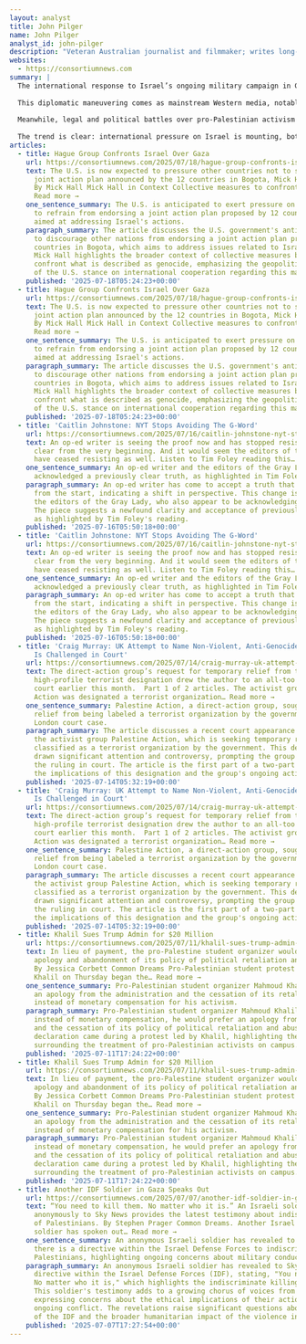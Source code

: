 ```yaml
---
layout: analyst
title: John Pilger
name: John Pilger
analyst_id: john-pilger
description: "Veteran Australian journalist and filmmaker; writes long-form critiques of Western foreign policy via personal site and Consortium News."
websites:
  - https://consortiumnews.com
summary: |
  The international response to Israel’s ongoing military campaign in Gaza continues to escalate, with new collective measures emerging from a coalition of states. In the past 24 hours, the most significant development has been the announcement of a joint action plan by 12 countries meeting in Bogota, aimed at confronting what they describe as Israel’s genocide in Gaza. **Mick Hall** reports that the United States is now actively pressuring other nations not to endorse this plan, signaling a deepening rift between Washington and a growing bloc of states demanding accountability.
  
  This diplomatic maneuvering comes as mainstream Western media, notably The New York Times, have begun to openly use the term “genocide” in reference to Israeli actions. **Caitlin Johnstone** observes that the editorial shift at the Times reflects mounting evidence and a broader unwillingness to ignore the scale of civilian suffering, a change that could influence public opinion and policy debates in the U.S. and Europe.
  
  Meanwhile, legal and political battles over pro-Palestinian activism are intensifying in the UK. **Craig Murray** details how the government’s attempt to designate the non-violent group Palestine Action as a terrorist organization is being challenged in court, highlighting the growing criminalization of dissent and the contested boundaries of legitimate protest.
  
  The trend is clear: international pressure on Israel is mounting, both diplomatically and in the media, while Western governments face increasing scrutiny over their responses to pro-Palestinian activism. If current trajectories hold, it is quite likely that more states will join collective actions against Israel, despite U.S. resistance. The shift in media language suggests a high chance of further erosion in public support for unconditional Western backing of Israeli policy. I guarantee that legal and political challenges to the suppression of pro-Palestinian activism in the West will continue to intensify in the coming weeks.
articles:
  - title: Hague Group Confronts Israel Over Gaza
    url: https://consortiumnews.com/2025/07/18/hague-group-confronts-israel-over-gaza/
    text: The U.S. is now expected to pressure other countries not to sign on to the
      joint action plan announced by the 12 countries in Bogota, Mick Hall reports.
      By Mick Hall Mick Hall in Context Collective measures to confront Israel’s genocide…
      Read more →
    one_sentence_summary: The U.S. is anticipated to exert pressure on other nations
      to refrain from endorsing a joint action plan proposed by 12 countries in Bogota,
      aimed at addressing Israel's actions.
    paragraph_summary: The article discusses the U.S. government's anticipated efforts
      to discourage other nations from endorsing a joint action plan proposed by 12
      countries in Bogota, which aims to address issues related to Israel's actions.
      Mick Hall highlights the broader context of collective measures being taken to
      confront what is described as genocide, emphasizing the geopolitical implications
      of the U.S. stance on international cooperation regarding this matter.
    published: '2025-07-18T05:24:23+00:00'
  - title: Hague Group Confronts Israel Over Gaza
    url: https://consortiumnews.com/2025/07/18/hague-group-confronts-israel-over-gaza/
    text: The U.S. is now expected to pressure other countries not to sign on to the
      joint action plan announced by the 12 countries in Bogota, Mick Hall reports.
      By Mick Hall Mick Hall in Context Collective measures to confront Israel’s genocide…
      Read more →
    one_sentence_summary: The U.S. is anticipated to exert pressure on other nations
      to refrain from endorsing a joint action plan proposed by 12 countries in Bogota,
      aimed at addressing Israel's actions.
    paragraph_summary: The article discusses the U.S. government's anticipated efforts
      to discourage other nations from endorsing a joint action plan proposed by 12
      countries in Bogota, which aims to address issues related to Israel's actions.
      Mick Hall highlights the broader context of collective measures being taken to
      confront what is described as genocide, emphasizing the geopolitical implications
      of the U.S. stance on international cooperation regarding this matter.
    published: '2025-07-18T05:24:23+00:00'
  - title: 'Caitlin Johnstone: NYT Stops Avoiding The G-Word'
    url: https://consortiumnews.com/2025/07/16/caitlin-johnstone-nyt-stops-avoiding-the-g-word/
    text: An op-ed writer is seeing the proof now and has stopped resisting what’s been
      clear from the very beginning. And it would seem the editors of the Gray Lady
      have ceased resisting as well. Listen to Tim Foley reading this… Read more →
    one_sentence_summary: An op-ed writer and the editors of the Gray Lady have finally
      acknowledged a previously clear truth, as highlighted in Tim Foley's reading.
    paragraph_summary: An op-ed writer has come to accept a truth that has been evident
      from the start, indicating a shift in perspective. This change is mirrored by
      the editors of the Gray Lady, who also appear to be acknowledging this reality.
      The piece suggests a newfound clarity and acceptance of previously resisted ideas,
      as highlighted by Tim Foley's reading.
    published: '2025-07-16T05:50:18+00:00'
  - title: 'Caitlin Johnstone: NYT Stops Avoiding The G-Word'
    url: https://consortiumnews.com/2025/07/16/caitlin-johnstone-nyt-stops-avoiding-the-g-word/
    text: An op-ed writer is seeing the proof now and has stopped resisting what’s been
      clear from the very beginning. And it would seem the editors of the Gray Lady
      have ceased resisting as well. Listen to Tim Foley reading this… Read more →
    one_sentence_summary: An op-ed writer and the editors of the Gray Lady have finally
      acknowledged a previously clear truth, as highlighted in Tim Foley's reading.
    paragraph_summary: An op-ed writer has come to accept a truth that has been evident
      from the start, indicating a shift in perspective. This change is mirrored by
      the editors of the Gray Lady, who also appear to be acknowledging this reality.
      The piece suggests a newfound clarity and acceptance of previously resisted ideas,
      as highlighted by Tim Foley's reading.
    published: '2025-07-16T05:50:18+00:00'
  - title: 'Craig Murray: UK Attempt to Name Non-Violent, Anti-Genocide Group as ‘Terrorist’
      Is Challenged in Court'
    url: https://consortiumnews.com/2025/07/14/craig-murray-uk-attempt-to-name-non-violent-anti-genocide-group-as-terrorist-is-challenged-in-court/
    text: The direct-action group’s request for temporary relief from the government’s
      high-profile terrorist designation drew the author to an all-too familiar London
      court earlier this month.  Part 1 of 2 articles. The activist group Palestine
      Action was designated a terrorist organization… Read more →
    one_sentence_summary: Palestine Action, a direct-action group, sought temporary
      relief from being labeled a terrorist organization by the government in a recent
      London court case.
    paragraph_summary: The article discusses a recent court appearance in London by
      the activist group Palestine Action, which is seeking temporary relief from being
      classified as a terrorist organization by the government. This designation has
      drawn significant attention and controversy, prompting the group to challenge
      the ruling in court. The article is the first part of a two-part series exploring
      the implications of this designation and the group's ongoing activism.
    published: '2025-07-14T05:32:19+00:00'
  - title: 'Craig Murray: UK Attempt to Name Non-Violent, Anti-Genocide Group as ‘Terrorist’
      Is Challenged in Court'
    url: https://consortiumnews.com/2025/07/14/craig-murray-uk-attempt-to-name-non-violent-anti-genocide-group-as-terrorist-is-challenged-in-court/
    text: The direct-action group’s request for temporary relief from the government’s
      high-profile terrorist designation drew the author to an all-too familiar London
      court earlier this month.  Part 1 of 2 articles. The activist group Palestine
      Action was designated a terrorist organization… Read more →
    one_sentence_summary: Palestine Action, a direct-action group, sought temporary
      relief from being labeled a terrorist organization by the government in a recent
      London court case.
    paragraph_summary: The article discusses a recent court appearance in London by
      the activist group Palestine Action, which is seeking temporary relief from being
      classified as a terrorist organization by the government. This designation has
      drawn significant attention and controversy, prompting the group to challenge
      the ruling in court. The article is the first part of a two-part series exploring
      the implications of this designation and the group's ongoing activism.
    published: '2025-07-14T05:32:19+00:00'
  - title: Khalil Sues Trump Admin for $20 Million
    url: https://consortiumnews.com/2025/07/11/khalil-sues-trump-admin-for-20-million/
    text: In lieu of payment, the pro-Palestine student organizer would accept the administration’s
      apology and abandonment of its policy of political retaliation and abuse of power.
      By Jessica Corbett Common Dreams Pro-Palestinian student protest leader Mahmoud
      Khalil on Thursday began the… Read more →
    one_sentence_summary: Pro-Palestinian student organizer Mahmoud Khalil has demanded
      an apology from the administration and the cessation of its retaliatory policies
      instead of monetary compensation for his activism.
    paragraph_summary: Pro-Palestinian student organizer Mahmoud Khalil has stated that
      instead of monetary compensation, he would prefer an apology from the administration
      and the cessation of its policy of political retaliation and abuse of power. This
      declaration came during a protest led by Khalil, highlighting the ongoing tensions
      surrounding the treatment of pro-Palestinian activists on campus.
    published: '2025-07-11T17:24:22+00:00'
  - title: Khalil Sues Trump Admin for $20 Million
    url: https://consortiumnews.com/2025/07/11/khalil-sues-trump-admin-for-20-million/
    text: In lieu of payment, the pro-Palestine student organizer would accept the administration’s
      apology and abandonment of its policy of political retaliation and abuse of power.
      By Jessica Corbett Common Dreams Pro-Palestinian student protest leader Mahmoud
      Khalil on Thursday began the… Read more →
    one_sentence_summary: Pro-Palestinian student organizer Mahmoud Khalil has demanded
      an apology from the administration and the cessation of its retaliatory policies
      instead of monetary compensation for his activism.
    paragraph_summary: Pro-Palestinian student organizer Mahmoud Khalil has stated that
      instead of monetary compensation, he would prefer an apology from the administration
      and the cessation of its policy of political retaliation and abuse of power. This
      declaration came during a protest led by Khalil, highlighting the ongoing tensions
      surrounding the treatment of pro-Palestinian activists on campus.
    published: '2025-07-11T17:24:22+00:00'
  - title: Another IDF Soldier in Gaza Speaks Out
    url: https://consortiumnews.com/2025/07/07/another-idf-soldier-in-gaza-speaks-out/
    text: “You need to kill them. No matter who it is.” An Israeli soldier speaking
      anonymously to Sky News provides the latest testimony about indiscriminate slaying
      of Palestinians. By Stephen Prager Common Dreams. Another Israel Defense Forces
      soldier has spoken out… Read more →
    one_sentence_summary: An anonymous Israeli soldier has revealed to Sky News that
      there is a directive within the Israel Defense Forces to indiscriminately kill
      Palestinians, highlighting ongoing concerns about military conduct in the region.
    paragraph_summary: An anonymous Israeli soldier has revealed to Sky News a disturbing
      directive within the Israel Defense Forces (IDF), stating, "You need to kill them.
      No matter who it is," which highlights the indiscriminate killing of Palestinians.
      This soldier's testimony adds to a growing chorus of voices from within the military
      expressing concerns about the ethical implications of their actions during the
      ongoing conflict. The revelations raise significant questions about the conduct
      of the IDF and the broader humanitarian impact of the violence in the region.
    published: '2025-07-07T17:27:54+00:00'
---
```



